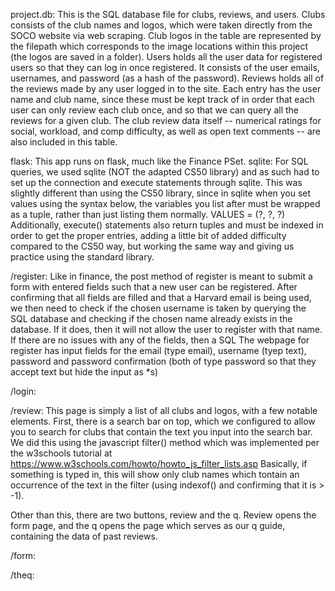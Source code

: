 project.db:
This is the SQL database file for clubs, reviews, and users. 
Clubs consists of the club names and logos, which were taken directly from the SOCO website via web scraping. Club logos in the table are represented by the filepath which corresponds to the image locations within this project (the logos are saved in a folder).
Users holds all the user data for registered users so that they can log in once registered. It consists of the user emails, usernames, and password (as a hash of the password).
Reviews holds all of the reviews made by any user logged in to the site. Each entry has the user name and club name, since these must be kept track of in order that each user can only review each club once, and so that we can query all the reviews for a given club. The club review data itself -- numerical ratings for social, workload, and comp difficulty, as well as open text comments -- are also included in this table.

flask: This app runs on flask, much like the Finance PSet. 
sqlite: For SQL queries, we used sqlite (NOT the adapted CS50 library) and as such had to set up the connection and execute statements through sqlite. This was slightly different than using the CS50 library, since in sqlite when you set values using the syntax below, the variables you list after must be wrapped as a tuple, rather than just listing them normally.
VALUES = (?, ?, ?)
Additionally, execute() statements also return tuples and must be indexed in order to get the proper entries, adding a little bit of added difficulty compared to the CS50 way, but working the same way and giving us practice using the standard library.

/register:
Like in finance, the post method of register is meant to submit a form with entered fields such that a new user can be registered. After confirming that all fields are filled and that a Harvard email is being used, we then need to check if the chosen username is taken by querying the SQL database and checking if the chosen name already exists in the database. If it does, then it will not allow the user to register with that name. If there are no issues with any of the fields, then a SQL 
The webpage for register has input fields for the email (type email), username (tyep text), password and password confirmation (both of type password so that they accept text but hide the input as *s)

/login:

/review:
This page is simply a list of all clubs and logos, with a few notable elements. First, there is a search bar on top, which we configured to allow you to search for clubs that contain the text you input into the search bar. We did this using the javascript filter() method which was implemented per the w3schools tutorial at https://www.w3schools.com/howto/howto_js_filter_lists.asp
Basically, if something is typed in, this will show only club names which tontain an occurrence of the text in the filter (using indexof() and confirming that it is > -1). 

Other than this, there are two buttons, review and the q. Review opens the form page, and the q opens the page which serves as our q guide, containing the data of past reviews.

/form:

/theq: